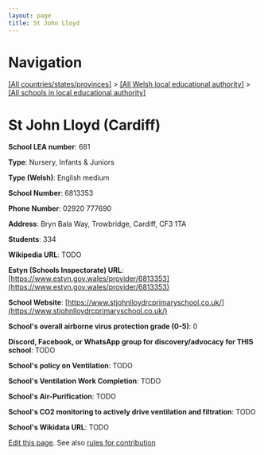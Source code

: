 ```yaml
---
layout: page
title: St John Lloyd
---
```

# Navigation

[[All countries/states/provinces]](../../..) > [[All Welsh local educational authority]](../..) > [[All schools in local educational authority]](..)

# St John Lloyd (Cardiff)

**School LEA number**: 681

**Type**: Nursery, Infants & Juniors

**Type (Welsh)**: English medium

**School Number**: 6813353

**Phone Number**: 02920 777690

**Address**: Bryn Bala Way, Trowbridge, Cardiff, CF3 1TA

**Students**: 334

**Wikipedia URL**: TODO

**Estyn (Schools Inspectorate) URL**: [https://www.estyn.gov.wales/provider/6813353](https://www.estyn.gov.wales/provider/6813353)

**School Website**: [https://www.stjohnlloydrcprimaryschool.co.uk/](https://www.stjohnlloydrcprimaryschool.co.uk/)

**School's overall airborne virus protection grade (0-5)**: 0

**Discord, Facebook, or WhatsApp group for discovery/advocacy for THIS school**: TODO

**School's policy on Ventilation**: TODO

**School's Ventilation Work Completion**: TODO

**School's Air-Purification**: TODO

**School's CO2 monitoring to actively drive ventilation and filtration**: TODO

**School's Wikidata URL**: TODO




[Edit this page](https://github.com/VentilationProject/Wales/edit/prif/./Cardiff/St_John_Lloyd.md). See also [rules for contribution](../../../contribution-rules/)